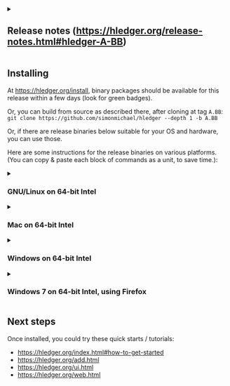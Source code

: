 <details>
<summary>

## Release notes (https://hledger.org/release-notes.html#hledger-A-BB)

</summary>

## YYYY-MM-DD hledger-A.BB

**Summary.**
<!-- ([announcement](https://groups.google.com/g/hledger/LINK)) -->

### hledger A.BB

<!-- etc, from release-notes.md -->

</details>

## Installing

At <https://hledger.org/install>, binary packages should be available for this release within a few days (look for green badges). 

Or, you can build from source as described there, after cloning at tag `A.BB`:
`git clone https://github.com/simonmichael/hledger --depth 1 -b A.BB`

Or, if there are release binaries below suitable for your OS and hardware, you can use those.
<!--
(Note, release binaries have been updated:
- YYYY-MM-DD: description. [#NNNN](https://github.com/simonmichael/hledger/issues/NNNN)
-->

Here are some instructions for the release binaries on various platforms. (You can copy & paste each block of commands as a unit, to save time.):

<details>
<summary>

### GNU/Linux on 64-bit Intel
</summary>
At the command line,

```
cd /usr/local/bin
curl -LOC- https://github.com/simonmichael/hledger/releases/download/A.BB/hledger-linux-x64.zip   # can rerun this if interrupted
unzip hledger-linux-x64.zip; tar xvf hledger-linux-x64.tar; rm hledger-linux-x64.{zip,tar}        # github workaround, preserves permissions
cd -
hledger --version  # should show the new version
touch $HOME/.hledger.journal   # ensure a default journal file exists
```
</details>

<details>
<summary>

### Mac on 64-bit Intel
</summary>
In a terminal window,

```
cd /usr/local/bin
curl -LOC- https://github.com/simonmichael/hledger/releases/download/A.BB/hledger-mac-x64.zip
unzip hledger-mac-x64.zip; tar xvf hledger-mac-x64.tar; rm hledger-mac-x64.{zip,tar}              # github workaround, preserves permissions
open .
# for the hledger, hledger-ui, hledger-web icons: right-click the executable, Open, confirm it's ok to run
cd -
hledger --version  # should show the new version
touch $HOME/.hledger.journal   # ensure a default journal file exists
```
</details>

<details>
<summary>

### Windows on 64-bit Intel
</summary>

In a powershell window (press Windows-r, type powershell, press enter),

Make a place to keep hledger binaries, and add it to your PATH; this makes running hledger easier. You only need to do this once, not for every release. 
```
mkdir -force $HOME\bin >$null
[Environment]::SetEnvironmentVariable("Path", [Environment]::GetEnvironmentVariable("Path", [EnvironmentVariableTarget]::User)+";"+$HOME+"\bin", [EnvironmentVariableTarget]::User)
$ENV:PATH += ";"+$HOME+"\bin"
```
Download and install the release binaries:
```
cd $HOME\bin
curl https://github.com/simonmichael/hledger/releases/download/A.BB/hledger-windows-x64.zip -OutFile hledger-windows-x64.zip
Expand-Archive hledger-windows-x64.zip -DestinationPath .
rm hledger-windows-x64.zip
cd $HOME
hledger --version           # should show the new version
```
And ensure a default journal file exists:
```
out-file -append -encoding ascii $HOME/.hledger.journal
```

Problems:
- Starting hledger/hledger-web by double-clicking their icon won't work; run them from a cmd or powershell window instead.
</details>

<details>
<summary>

### Windows 7 on 64-bit Intel, using Firefox
</summary>

- click hledger-windows-x64.zip below
- choose Open with Windows Explorer, OK
- click Extract all files
- choose a destination folder - ideally one that appears in `echo %PATH%`, like `C:\Windows` (though that one will require administrator permission); otherwise, your home directory (`C:\Users\YOURNAME`)
- check "Show extracted files when complete"
- click Extract, wait for the destination folder to open
- find the hledger, hledger-web icons (if you extracted to `\Windows`, you'll need to scroll down)
- for each icon: double-click, uncheck "Always ask before opening this file", click Run
- close those Explorer windows
- open a command window (press Windows-r, type CMD, press enter)
- `hledger --version` should show the new version
- `echo # >> .hledger.journal` to ensure a default journal file exists. (Important: the doubled **>>** is needed to avoid overwriting existing data.)

Problems:
- Starting hledger by double-clicking its icon won't work because it needs arguments; run it from the command window instead.
- Starting hledger-web by double-clicking its icon may fail eg because Explorer's command window is too small;
  configure that to be larger, or run hledger-web from a command window instead.
- hledger or hledger-web may fail to run if there is not enough memory available.
</details>

## Next steps
Once installed, you could try these quick starts / tutorials:

- https://hledger.org/index.html#how-to-get-started
- https://hledger.org/add.html
- https://hledger.org/ui.html
- https://hledger.org/web.html


<!--
## Updates
2022-06-05: linux-x64 binaries updated to run at normal speed. [#1867](https://github.com/simonmichael/hledger/issues/1867)
2022-06-08: windows-x64 binaries fixed. [#1869](https://github.com/simonmichael/hledger/issues/1869)
-->
